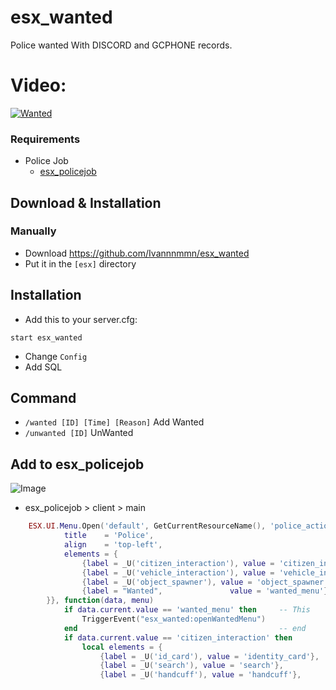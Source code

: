 # esx_wanted
 
Police wanted With DISCORD and GCPHONE records.

# Video:
[![Wanted](https://i.imgur.com/kocnx1B.png)](https://www.youtube.com/watch?v=xNXcUa15gng)

### Requirements
* Police Job
  * [esx_policejob](https://github.com/ESX-Org/esx_policejob)
  
## Download & Installation
### Manually
- Download https://github.com/Ivannnmmn/esx_wanted
- Put it in the `[esx]` directory

## Installation
- Add this to your server.cfg:
```
start esx_wanted
```
- Change `Config`
- Add SQL

## Command
- `/wanted [ID] [Time] [Reason]` Add Wanted
- `/unwanted [ID]` UnWanted

## Add to esx_policejob
![Image](https://i.imgur.com/UEdxmbC.png)
- esx_policejob > client > main
```LUA
	ESX.UI.Menu.Open('default', GetCurrentResourceName(), 'police_actions', {
			title    = 'Police',
			align    = 'top-left',
			elements = {
				{label = _U('citizen_interaction'), value = 'citizen_interaction'},
				{label = _U('vehicle_interaction'), value = 'vehicle_interaction'},
				{label = _U('object_spawner'), value = 'object_spawner'},
				{label = "Wanted",               value = 'wanted_menu'}  -- This
		}}, function(data, menu)
			if data.current.value == 'wanted_menu' then		-- This
				TriggerEvent("esx_wanted:openWantedMenu")
			end												-- end
			if data.current.value == 'citizen_interaction' then
				local elements = {
					{label = _U('id_card'), value = 'identity_card'},
					{label = _U('search'), value = 'search'},
					{label = _U('handcuff'), value = 'handcuff'},
```
